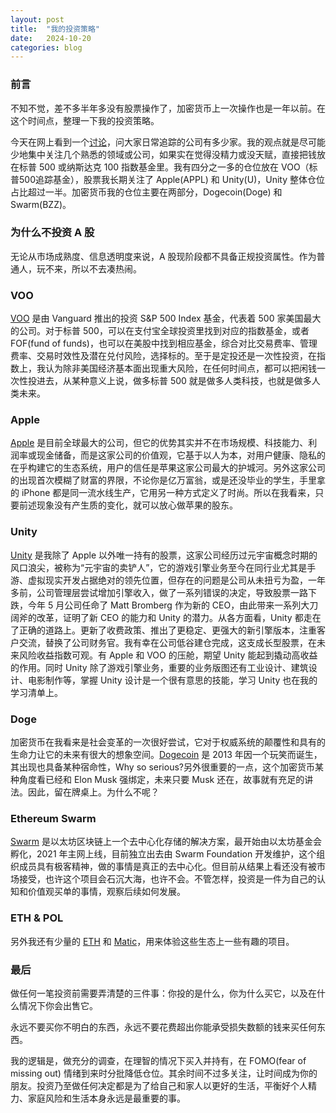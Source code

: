 ```yaml
---
layout: post
title:  "我的投资策略"
date:   2024-10-20
categories: blog
---
```


### 前言
不知不觉，差不多半年多没有股票操作了，加密货币上一次操作也是一年以前。在这个时间点，整理一下我的投资策略。

今天在网上看到一个[讨论](https://www.reddit.com/r/ValueInvesting/comments/1g7857u/how_many_companies_you_keep_track_of/)，问大家日常追踪的公司有多少家。我的观点就是尽可能少地集中关注几个熟悉的领域或公司，如果实在觉得没精力或没天赋，直接把钱放在标普 500 或纳斯达克 100 指数基金里。我有四分之一多的仓位放在 VOO（标普500追踪基金），股票我长期关注了 Apple(APPL) 和 Unity(U)，Unity 整体仓位占比超过一半。加密货币我的仓位主要在两部分，Dogecoin(Doge) 和 Swarm(BZZ)。

### 为什么不投资 A 股
无论从市场成熟度、信息透明度来说，A 股现阶段都不具备正规投资属性。作为普通人，玩不来，所以不去凑热闹。

### VOO
[VOO](https://investor.vanguard.com/investment-products/etfs/profile/voo) 是由 Vanguard 推出的投资 S&P 500 Index 基金，代表着 500 家美国最大的公司。对于标普 500，可以在支付宝全球投资里找到对应的指数基金，或者 FOF(fund of funds)，也可以在美股中找到相应基金，综合对比交易费率、管理费率、交易时效性及潜在兑付风险，选择标的。至于是定投还是一次性投资，在指数上，我认为除非美国经济基本面出现重大风险，在任何时间点，都可以把闲钱一次性投进去，从某种意义上说，做多标普 500 就是做多人类科技，也就是做多人类未来。

### Apple
[Apple](https://investor.apple.com/investor-relations/default.aspx) 是目前全球最大的公司，但它的优势其实并不在市场规模、科技能力、利润率或现金储备，而是这家公司的价值观，它基于以人为本，对用户健康、隐私的在乎构建它的生态系统，用户的信任是苹果这家公司最大的护城河。另外这家公司的出现首次模糊了财富的界限，不论你是亿万富翁，或是还没毕业的学生，手里拿的 iPhone 都是同一流水线生产，它用另一种方式定义了时尚。所以在我看来，只要前述现象没有产生质的变化，就可以放心做苹果的股东。

### Unity
[Unity](https://investors.unity.com/overview/default.aspx) 是我除了 Apple 以外唯一持有的股票，这家公司经历过元宇宙概念时期的风口浪尖，被称为“元宇宙的卖铲人”，它的游戏引擎业务至今在同行业尤其是手游、虚拟现实开发占据绝对的领先位置，但存在的问题是公司从未扭亏为盈，一年多前，公司管理层尝试增加引擎收入，做了一系列错误的决定，导致股票一路下跌，今年 5 月公司任命了 Matt Bromberg 作为新的 CEO，由此带来一系列大刀阔斧的改革，证明了新 CEO 的能力和 Unity 的潜力。从各方面看，Unity 都走在了正确的道路上。更新了收费政策、推出了更稳定、更强大的新引擎版本，注重客户交流，替换了公司财务官。我有幸在公司低谷建仓完成，这支成长型股票，在未来风险收益指数可观。有 Apple 和 VOO 的压舱，期望 Unity 能起到撬动高收益的作用。同时 Unity 除了游戏引擎业务，重要的业务版图还有工业设计、建筑设计、电影制作等，掌握 Unity 设计是一个很有意思的技能，学习 Unity 也在我的学习清单上。

### Doge
加密货币在我看来是社会变革的一次很好尝试，它对于权威系统的颠覆性和具有的生命力让它的未来有很大的想象空间。[Dogecoin](https://dogecoin.com/) 是 2013 年因一个玩笑而诞生，其出现也具备某种宿命性，Why so serious?另外很重要的一点，这个加密货币某种角度看已经和 Elon Musk 强绑定，未来只要 Musk 还在，故事就有充足的讲法。因此，留在牌桌上。为什么不呢？

### Ethereum Swarm
[Swarm](https://www.ethswarm.org/) 是以太坊区块链上一个去中心化存储的解决方案，最开始由以太坊基金会孵化，2021 年主网上线，目前独立出去由 Swarm Foundation 开发维护，这个组织成员具有极客精神，做的事情是真正的去中心化。但目前从结果上看还没有被市场接受，也许这个项目会石沉大海，也许不会。不管怎样，投资是一件为自己的认知和价值观买单的事情，观察后续如何发展。

### ETH & POL
另外我还有少量的 [ETH](https://ethereum.org/) 和 [Matic](https://polygon.technology/)，用来体验这些生态上一些有趣的项目。

### 最后
做任何一笔投资前需要弄清楚的三件事：你投的是什么，你为什么买它，以及在什么情况下你会出售它。

永远不要买你不明白的东西，永远不要花费超出你能承受损失数额的钱来买任何东西。

我的逻辑是，做充分的调查，在理智的情况下买入并持有，在 FOMO(fear of missing out) 情绪到来时分批降低仓位。其余时间不过多关注，让时间成为你的朋友。投资乃至做任何决定都是为了给自己和家人以更好的生活，平衡好个人精力、家庭风险和生活本身永远是最重要的事。
